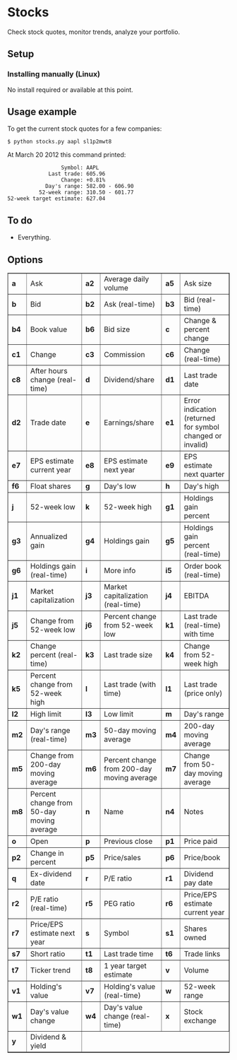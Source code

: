 Stocks
======
Check stock quotes, monitor trends, analyze your portfolio.

Setup
-----
### Installing manually (Linux)

No install required or available at this point.

Usage example
-------------

To get the current stock quotes for a few companies:

    $ python stocks.py aapl sl1p2mwt8

At March 20 2012 this command printed:

                     Symbol: AAPL
                 Last trade: 605.96
                     Change: +0.81%
                Day's range: 582.00 - 606.90
              52-week range: 310.50 - 601.77
    52-week target estimate: 627.04

To do
-----

* Everything.

Options
-------

<table border="1">
<tr>
<td><strong>a</strong></td>
<td>Ask</td>
<td><strong>a2</strong></td>
<td>Average daily volume</td>
<td><strong>a5</strong></td>
<td>Ask size</td>
</tr>
<tr>
<td><strong>b</strong></td>
<td>Bid</td>
<td><strong>b2</strong></td>
<td>Ask (real-time)</td>
<td><strong>b3</strong></td>
<td>Bid (real-time)</td>
</tr>
<tr>
<td><strong>b4</strong></td>
<td>Book value</td>
<td><strong>b6</strong></td>
<td>Bid size</td>
<td><strong>c</strong></td>
<td>Change & percent change</td>
</tr>
<tr>
<td><strong>c1</strong></td>
<td>Change</td>
<td><strong>c3</strong></td>
<td>Commission</td>
<td><strong>c6</strong></td>
<td>Change (real-time)</td>
</tr>
<tr>
<td><strong>c8</strong></td>
<td>After hours change (real-time)</td>
<td><strong>d</strong></td>
<td>Dividend/share</td>
<td><strong>d1</strong></td>
<td>Last trade date</td>
</tr>
<tr>
<td><strong>d2</strong></td>
<td>Trade date</td>
<td><strong>e</strong></td>
<td>Earnings/share</td>
<td><strong>e1</strong></td>
<td>Error indication (returned for symbol changed or invalid)</td>
</tr>
<tr>
<td><strong>e7</strong></td>
<td>EPS estimate current year</td>
<td><strong>e8</strong></td>
<td>EPS estimate next year</td>
<td><strong>e9</strong></td>
<td>EPS estimate next quarter</td>
</tr>
<tr>
<td><strong>f6</strong></td>
<td>Float shares</td>
<td><strong>g</strong></td>
<td>Day's low</td>
<td><strong>h</strong></td>
<td>Day's high</td>
</tr>
<tr>
<td><strong>j</strong></td>
<td>52-week low</td>
<td><strong>k</strong></td>
<td>52-week high</td>
<td><strong>g1</strong></td>
<td>Holdings gain percent</td>
</tr>
<tr>
<td><strong>g3</strong></td>
<td>Annualized gain</td>
<td><strong>g4</strong></td>
<td>Holdings gain</td>
<td><strong>g5</strong></td>
<td>Holdings gain percent (real-time)</td>
</tr>
<tr>
<td><strong>g6</strong></td>
<td>Holdings gain (real-time)</td>
<td><strong>i</strong></td>
<td>More info</td>
<td><strong>i5</strong></td>
<td>Order book (real-time)</td>
</tr>
<tr>
<td><strong>j1</strong></td>
<td>Market capitalization</td>
<td><strong>j3</strong></td>
<td>Market capitalization (real-time)</td>
<td><strong>j4</strong></td>
<td>EBITDA</td>
</tr>
<tr>
<td><strong>j5</strong></td>
<td>Change from 52-week low</td>
<td><strong>j6</strong></td>
<td>Percent change from 52-week low</td>
<td><strong>k1</strong></td>
<td>Last trade (real-time) with time</td>
</tr>
<tr>
<td><strong>k2</strong></td>
<td>Change percent (real-time)</td>
<td><strong>k3</strong></td>
<td>Last trade size</td>
<td><strong>k4</strong></td>
<td>Change from 52-week high</td>
</tr>
<tr>
<td><strong>k5</strong></td>
<td>Percent change from 52-week high</td>
<td><strong>l</strong></td>
<td>Last trade (with time)</td>
<td><strong>l1</strong></td>
<td>Last trade (price only)</td>
</tr>
<tr>
<td><strong>l2</strong></td>
<td>High limit</td>
<td><strong>l3</strong></td>
<td>Low limit</td>
<td><strong>m</strong></td>
<td>Day's range</td>
</tr>
<tr>
<td><strong>m2</strong></td>
<td>Day's range (real-time)</td>
<td><strong>m3</strong></td>
<td>50-day moving average</td>
<td><strong>m4</strong></td>
<td>200-day moving average</td>
</tr>
<tr>
<td><strong>m5</strong></td>
<td>Change from 200-day moving average</td>
<td><strong>m6</strong></td>
<td>Percent change from 200-day moving average</td>
<td><strong>m7</strong></td>
<td>Change from 50-day moving average</td>
</tr>
<tr>
<td><strong>m8</strong></td>
<td>Percent change from 50-day moving average</td>
<td><strong>n</strong></td>
<td>Name</td>
<td><strong>n4</strong></td>
<td>Notes</td>
</tr>
<tr>
<td><strong>o</strong></td>
<td>Open</td>
<td><strong>p</strong></td>
<td>Previous close</td>
<td><strong>p1</strong></td>
<td>Price paid</td>
</tr>
<tr>
<td><strong>p2</strong></td>
<td>Change in percent</td>
<td><strong>p5</strong></td>
<td>Price/sales</td>
<td><strong>p6</strong></td>
<td>Price/book</td>
</tr>
<tr>
<td><strong>q</strong></td>
<td>Ex-dividend date</td>
<td><strong>r</strong></td>
<td>P/E ratio</td>
<td><strong>r1</strong></td>
<td>Dividend pay date</td>
</tr>
<tr>
<td><strong>r2</strong></td>
<td>P/E ratio (real-time)</td>
<td><strong>r5</strong></td>
<td>PEG ratio</td>
<td><strong>r6</strong></td>
<td>Price/EPS estimate current year</td>
</tr>
<tr>
<td><strong>r7</strong></td>
<td>Price/EPS estimate next year</td>
<td><strong>s</strong></td>
<td>Symbol</td>
<td><strong>s1</strong></td>
<td>Shares owned</td>
</tr>
<tr>
<td><strong>s7</strong></td>
<td>Short ratio</td>
<td><strong>t1</strong></td>
<td>Last trade time</td>
<td><strong>t6</strong></td>
<td>Trade links</td>
</tr>
<tr>
<td><strong>t7</strong></td>
<td>Ticker trend</td>
<td><strong>t8</strong></td>
<td>1 year target estimate</td>
<td><strong>v</strong></td>
<td>Volume</td>
</tr>
<tr>
<td><strong>v1</strong></td>
<td>Holding's value</td>
<td><strong>v7</strong></td>
<td>Holding's value (real-time)</td>
<td><strong>w</strong></td>
<td>52-week range</td>
</tr>
<tr>
<td><strong>w1</strong></td>
<td>Day's value change</td>
<td><strong>w4</strong></td>
<td>Day's value change (real-time)</td>
<td><strong>x</strong></td>
<td>Stock exchange</td>
</tr>
<tr>
<td><strong>y</strong></td>
<td>Dividend & yield</td>
</tr>
</table>
